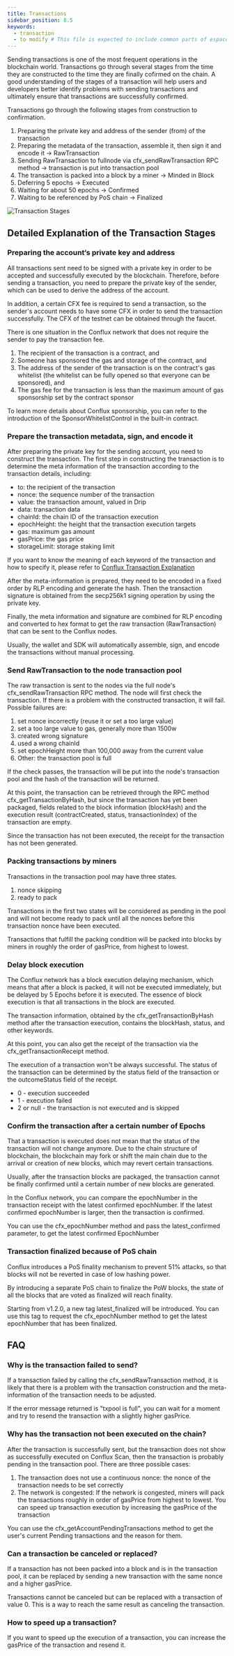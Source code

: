 ```yaml
---
title: Transactions
sidebar_position: 8.5
keywords:
  - transaction
  - to modify # This file is expected to include common parts of espace and core space transactions. Currently this file is migrated from "transaction stages". In the future, this article should focus more on the transaction basics, e.g. what is a transaction, etc. Ref https://ethereum.org/zh/developers/docs/transactions/
---
```


Sending transactions is one of the most frequent operations in the blockchain world. Transactions go through several stages from the time they are constructed to the time they are finally cofirmed on the chain. A good understanding of the stages of a transaction will help users and developers better identify problems with sending transactions and ultimately ensure that transactions are successfully confirmed.

Transactions go through the following stages from construction to confirmation.

1. Preparing the private key and address of the sender (from) of the transaction
2. Preparing the metadata of the transaction, assemble it, then sign it and encode it -> RawTransaction
3. Sending RawTransaction to fullnode via cfx_sendRawTransaction RPC method -> transaction is put into transaction pool
4. The transaction is packed into a block by a miner -> Minded in Block
5. Deferring 5 epochs -> Executed
6. Waiting for about 50 epochs -> Confirmed
7. Waiting to be referenced by PoS chain -> Finalized

![Transaction Stages](../conflux-basics/img/transaction-stages)

## Detailed Explanation of the Transaction Stages

### Preparing the account‘s private key and address

All transactions sent need to be signed with a private key in order to be accepted and successfully executed by the blockchain. Therefore, before sending a transaction, you need to prepare the private key of the sender, which can be used to derive the address of the account.

In addition, a certain CFX fee is required to send a transaction, so the sender's account needs to have some CFX in order to send the transaction successfully. The CFX of the testnet can be obtained through the faucet.

There is one situation in the Conflux network that does not require the sender to pay the transaction fee.

1. The recipient of the transaction is a contract, and
2. Someone has sponsored the gas and storage of the contract, and
3. The address of the sender of the transaction is on the contract's gas whitelist (the whitelist can be fully opened so that everyone can be sponsored), and
4. The gas fee for the transaction is less than the maximum amount of gas sponsorship set by the contract sponsor

To learn more details about Conflux sponsorship, you can refer to the introduction of the SponsorWhitelistControl in the built-in contract.

### Prepare the transaction metadata, sign, and encode it

After preparing the private key for the sending account, you need to construct the transaction. The first step in constructing the transaction is to determine the meta information of the transaction according to the transaction details, including:

* to: the recipient of the transaction
* nonce: the sequence number of the transaction
* value: the transaction amount, valued in Drip
* data: transaction data
* chainId: the chain ID of the transaction execution
* epochHeight: the height that the transaction execution targets
* gas: maximum gas amount
* gasPrice: the gas price
* storageLimit: storage staking limit

If you want to know the meaning of each keyword of the transaction and how to specify it, please refer to [Conflux Transaction Explanation](http://developer.confluxnetwork.org/sending-tx/en/transaction_explain/?accessToken=eyJhbGciOiJIUzI1NiIsImtpZCI6ImRlZmF1bHQiLCJ0eXAiOiJKV1QifQ.eyJhdWQiOiJhY2Nlc3NfcmVzb3VyY2UiLCJleHAiOjE2MzkzNjIyNTAsImciOiJrM3RkMzl3UmNydHZZNnlUIiwiaWF0IjoxNjM5MzYxOTUwLCJ1c2VySWQiOjUzMDEyMDA1fQ.OGlihO7cyqo_5UqcFlB8BGugCywJ_Sb3g95r2IwO4Gs)

After the meta-information is prepared, they need to be encoded in a fixed order by RLP encoding and generate the hash. Then the transaction signature is obtained from the secp256k1 signing operation by using the private key.

Finally, the meta information and signature are combined for RLP encoding and converted to hex format to get the raw transaction (RawTransaction) that can be sent to the Conflux nodes.

Usually, the wallet and SDK will automatically assemble, sign, and encode the transactions without manual processing.

### Send RawTransaction to the node transaction pool

The raw transaction is sent to the nodes via the full node's cfx_sendRawTransaction RPC method. The node will first check the transaction. If there is a problem with the constructed transaction, it will fail. Possible failures are:

1. set nonce incorrectly (reuse it or set a too large value)
2. set a too large value to gas, generally more than 1500w
3. created wrong signature
4. used a wrong chainId
5. set epochHeight more than 100,000 away from the current value
6. Other: the transaction pool is full

If the check passes, the transaction will be put into the node's transaction pool and the hash of the transaction will be returned.

At this point, the transaction can be retrieved through the RPC method cfx_getTransactionByHash, but since the transaction has yet been packaged, fields related to the block information (blockHash) and the execution result (contractCreated, status, transactionIndex) of the transaction are empty.

Since the transaction has not been executed, the receipt for the transaction has not been generated.

### Packing transactions by miners

Transactions in the transaction pool may have three states.

1. nonce skipping
2. ready to pack

Transactions in the first two states will be considered as pending in the pool and will not become ready to pack until all the nonces before this transaction nonce have been executed.

Transactions that fulfill the packing condition will be packed into blocks by miners in roughly the order of gasPrice, from highest to lowest.

### Delay block execution

The Conflux network has a block execution delaying mechanism, which means that after a block is packed, it will not be executed immediately, but be delayed by 5 Epochs before it is executed. The essence of block execution is that all transactions in the block are executed.

The transaction information, obtained by the cfx_getTransactionByHash method after the transaction execution, contains the blockHash, status, and other keywords.

At this point, you can also get the receipt of the transaction via the cfx_getTransactionReceipt method.

The execution of a transaction won't be always successful. The status of the transaction can be determined by the status field of the transaction or the outcomeStatus field of the receipt.

* 0 - execution succeeded
* 1 - execution failed
* 2 or null - the transaction is not executed and is skipped

### Confirm the transaction after a certain number of Epochs

That a transaction is executed does not mean that the status of the transaction will not change anymore. Due to the chain structure of blockchain, the blockchain may fork or shift the main chain due to the arrival or creation of new blocks, which may revert certain transactions.

Usually, after the transaction blocks are packaged, the transaction cannot be finally confirmed until a certain number of new blocks are generated.

In the Conflux network, you can compare the epochNumber in the transaction receipt with the latest confirmed epochNumber. If the latest confirmed epochNumber is larger, then the transaction is confirmed.

You can use the cfx_epochNumber method and pass the latest_confirmed parameter, to get the latest confirmed EpochNumber


### Transaction finalized because of PoS chain

Conflux introduces a PoS finality mechanism to prevent 51% attacks, so that blocks will not be reverted in case of low hashing power.

By introducing a separate PoS chain to finalize the PoW blocks, the state of all the blocks that are voted as finalized will reach finality.

Starting from v1.2.0, a new tag latest_finalized will be introduced. You can use this tag to request the cfx_epochNumber method to get the latest epochNumber that has been finalized.

## FAQ

### Why is the transaction failed to send?

If a transaction failed by calling the cfx_sendRawTransaction method, it is likely that there is a problem with the transaction construction and the meta-information of the transaction needs to be adjusted.

If the error message returned is "txpool is full", you can wait for a moment and try to resend the transaction with a slightly higher gasPrice.

### Why has the transaction not been executed on the chain?

After the transaction is successfully sent, but the transaction does not show as successfully executed on Conflux Scan, then the transaction is probably pending in the transaction pool. There are three possible cases:

1. The transaction does not use a continuous nonce: the nonce of the transaction needs to be set correctly
2. The network is congested: If the network is congested, miners will pack the transactions roughly in order of gasPrice from highest to lowest. You can speed up transaction execution by increasing the gasPrice of the transaction

You can use the cfx_getAccountPendingTransactions method to get the user's current Pending transactions and the reason for them.

### Can a transaction be canceled or replaced?

If a transaction has not been packed into a block and is in the transaction pool, it can be replaced by sending a new transaction with the same nonce and a higher gasPrice.

Transactions cannot be canceled but can be replaced with a transaction of value 0. This is a way to reach the same result as canceling the transaction.

### How to speed up a transaction?

If you want to speed up the execution of a transaction, you can increase the gasPrice of the transaction and resend it.
